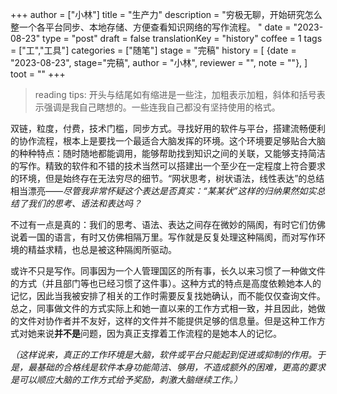 +++
author = ["小林"]
title = "生产力"
description = "穷极无聊，开始研究怎么整一个各平台同步、本地存储、方便查看知识网络的写作流程。 "
date = "2023-08-23"
type = "post"
draft = false
translationKey = "history"
coffee = 1
tags = ["工","工具"]
categories = ["随笔"]
stage = "完稿"
history = [
  {date = "2023-08-23", stage="完稿", author = "小林", reviewer = "", note = ""},
]
toot = ""
+++


> reading tips: 开头与结尾如有缩进是一些注，加粗表示加粗，斜体和括号表示强调是我自己瞎想的。一些连我自己都没有坚持使用的格式。


双链，粒度，付费，技术门槛，同步方式。寻找好用的软件与平台，搭建流畅便利的协作流程，根本上是要找一个最适合大脑发挥的环境。这个环境要足够贴合大脑的种种特点：随时随地都能调用，能够帮助找到知识之间的关联，又能够支持简洁的写作。精致的软件和不错的技术当然可以搭建出一个至少在一定程度上符合要求的环境，但是始终存在无法穷尽的细节。“网状思考，树状语法，线性表达”的总结相当漂亮——*尽管我非常怀疑这个表达是否真实：“某某状”这样的归纳果然如实总结了我们的思考、语法和表达吗？*

不过有一点是真的：我们的思考、语法、表达之间存在微妙的隔阂，有时它们仿佛说着一国的语言，有时又仿佛相隔万里。写作就是反复处理这种隔阂，而对写作环境的精益求精，也总是被这种隔阂所驱动。

或许不只是写作。同事因为一个人管理国区的所有事，长久以来习惯了一种做文件的方式（并且部门等也已经习惯了这件事）。这种方式的特点是高度依赖她本人的记忆，因此当我被安排了相关的工作时需要反复找她确认，而不能仅仅查询文件。总之，同事做文件的方式实际上和她一直以来的工作方式相一致，并且因此，她做的文件对协作者并不友好，这样的文件并不能提供足够的信息量。但是这种工作方式对她来说**并不是**问题，因为真正支撑着工作流程的是她本人的记忆。

*（这样说来，真正的工作环境是大脑，软件或平台只能起到促进或抑制的作用。于是，最基础的合格线是软件本身功能简洁、够用，不造成额外的困难，更高的要求是可以顺应大脑的工作方式给予奖励，刺激大脑继续工作。）*